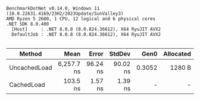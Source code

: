 ```

BenchmarkDotNet v0.14.0, Windows 11 (10.0.22631.4169/23H2/2023Update/SunValley3)
AMD Ryzen 5 2600, 1 CPU, 12 logical and 6 physical cores
.NET SDK 8.0.400
  [Host]     : .NET 8.0.8 (8.0.824.36612), X64 RyuJIT AVX2
  DefaultJob : .NET 8.0.8 (8.0.824.36612), X64 RyuJIT AVX2


```
| Method       | Mean       | Error    | StdDev   | Gen0   | Allocated |
|------------- |-----------:|---------:|---------:|-------:|----------:|
| UncachedLoad | 6,257.7 ns | 96.24 ns | 90.02 ns | 0.3052 |    1280 B |
| CachedLoad   |   103.5 ns |  1.57 ns |  1.39 ns |      - |         - |
